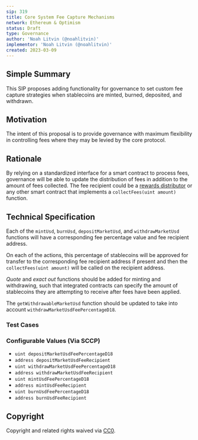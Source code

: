 ```yaml
---
sip: 319
title: Core System Fee Capture Mechanisms
network: Ethereum & Optimism
status: Draft
type: Governance
author: 'Noah Litvin (@noahlitvin)'
implementor: 'Noah Litvin (@noahlitvin)'
created: 2023-03-09
---
```


<!--You can leave these HTML comments in your merged SIP and delete the visible duplicate text guides, they will not appear and may be helpful to refer to if you edit it again. This is the suggested template for new SIPs. Note that an SIP number will be assigned by an editor. When opening a pull request to submit your SIP, please use an abbreviated title in the filename, `sip-draft_title_abbrev.md`. The title should be 44 characters or less.-->

## Simple Summary

<!--"If you can't explain it simply, you don't understand it well enough." Simply describe the outcome the proposed changes intends to achieve. This should be non-technical and accessible to a casual community member.-->

This SIP proposes adding functionality for governance to set custom fee capture strategies when stablecoins are minted, burned, deposited, and withdrawn.

## Motivation

<!--This is the problem statement. This is the *why* of the SIP. It should clearly explain *why* the current state of the protocol is inadequate.  It is critical that you explain *why* the change is needed, if the SIP proposes changing how something is calculated, you must address *why* the current calculation is inaccurate or wrong. This is not the place to describe how the SIP will address the issue!-->

The intent of this proposal is to provide governance with maximum flexibility in controlling fees where they may be levied by the core protocol.

## Rationale

<!--This is where you explain the reasoning behind how you propose to solve the problem. Why did you propose to implement the change in this way, what were the considerations and trade-offs. The rationale fleshes out what motivated the design and why particular design decisions were made. It should describe alternate designs that were considered and related work. The rationale may also provide evidence of consensus within the community, and should discuss important objections or concerns raised during discussion.-->

By relying on a standardized interface for a smart contract to process fees, governance will be able to update the distribution of fees in addition to the amount of fees collected. The fee recipient could be a [rewards distributor](/sips/sip-305) or any other smart contract that implements a `collectFees(uint amount)` function.

## Technical Specification

<!--The technical specification should outline the public API of the changes proposed. That is, changes to any of the interfaces Synthetix currently exposes or the creations of new ones.-->

Each of the `mintUsd`, `burnUsd`, `depositMarketUsd`, and `withdrawMarketUsd` functions will have a corresponding fee percentage value and fee recipient address.

On each of the actions, this percentage of stablecoins will be approved for transfer to the corresponding fee recipient address if present and then the `collectFees(uint amount)` will be called on the recipient address.

_Quote_ and _exact out_ functions should be added for minting and withdrawing, such that integrated contracts can specify the amount of stablecoins they are attempting to receive after fees have been applied.

The `getWithdrawableMarketUsd` function should be updated to take into account `withdrawMarketUsdFeePercentageD18`.

### Test Cases

<!--Test cases for an implementation are mandatory for SIPs but can be included with the implementation..-->

### Configurable Values (Via SCCP)

<!--Please list all values configurable via SCCP under this implementation.-->

- `uint depositMarketUsdFeePercentageD18`
- `address depositMarketUsdFeeRecipient`
- `uint withdrawMarketUsdFeePercentageD18`
- `address withdrawMarketUsdFeeRecipient`
- `uint mintUsdFeePercentageD18`
- `address mintUsdFeeRecipient`
- `uint burnUsdFeePercentageD18`
- `address burnUsdFeeRecipient`

## Copyright

Copyright and related rights waived via [CC0](https://creativecommons.org/publicdomain/zero/1.0/).
